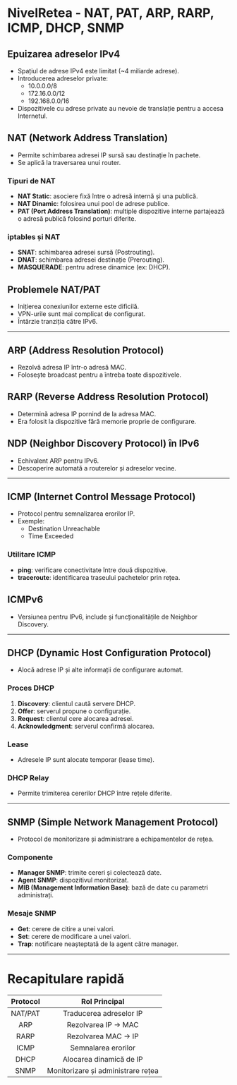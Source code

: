 # NivelRetea - NAT, PAT, ARP, RARP, ICMP, DHCP, SNMP

## Epuizarea adreselor IPv4

- Spațiul de adrese IPv4 este limitat (~4 miliarde adrese).
- Introducerea adreselor private:
  - 10.0.0.0/8
  - 172.16.0.0/12
  - 192.168.0.0/16
- Dispozitivele cu adrese private au nevoie de translație pentru a accesa Internetul.

## NAT (Network Address Translation)

- Permite schimbarea adresei IP sursă sau destinație în pachete.
- Se aplică la traversarea unui router.

### Tipuri de NAT

- **NAT Static**: asociere fixă între o adresă internă și una publică.
- **NAT Dinamic**: folosirea unui pool de adrese publice.
- **PAT (Port Address Translation)**: multiple dispozitive interne partajează o adresă publică folosind porturi diferite.

### iptables și NAT

- **SNAT**: schimbarea adresei sursă (Postrouting).
- **DNAT**: schimbarea adresei destinație (Prerouting).
- **MASQUERADE**: pentru adrese dinamice (ex: DHCP).

## Problemele NAT/PAT

- Inițierea conexiunilor externe este dificilă.
- VPN-urile sunt mai complicat de configurat.
- Întârzie tranziția către IPv6.

---

## ARP (Address Resolution Protocol)

- Rezolvă adresa IP într-o adresă MAC.
- Folosește broadcast pentru a întreba toate dispozitivele.

## RARP (Reverse Address Resolution Protocol)

- Determină adresa IP pornind de la adresa MAC.
- Era folosit la dispozitive fără memorie proprie de configurare.

## NDP (Neighbor Discovery Protocol) în IPv6

- Echivalent ARP pentru IPv6.
- Descoperire automată a routerelor și adreselor vecine.

---

## ICMP (Internet Control Message Protocol)

- Protocol pentru semnalizarea erorilor IP.
- Exemple:
  - Destination Unreachable
  - Time Exceeded

### Utilitare ICMP

- **ping**: verificare conectivitate între două dispozitive.
- **traceroute**: identificarea traseului pachetelor prin rețea.

## ICMPv6

- Versiunea pentru IPv6, include și funcționalitățile de Neighbor Discovery.

---

## DHCP (Dynamic Host Configuration Protocol)

- Alocă adrese IP și alte informații de configurare automat.

### Proces DHCP

1. **Discovery**: clientul caută servere DHCP.
2. **Offer**: serverul propune o configurație.
3. **Request**: clientul cere alocarea adresei.
4. **Acknowledgment**: serverul confirmă alocarea.

### Lease

- Adresele IP sunt alocate temporar (lease time).

### DHCP Relay

- Permite trimiterea cererilor DHCP între rețele diferite.

---

## SNMP (Simple Network Management Protocol)

- Protocol de monitorizare și administrare a echipamentelor de rețea.

### Componente

- **Manager SNMP**: trimite cereri și colectează date.
- **Agent SNMP**: dispozitivul monitorizat.
- **MIB (Management Information Base)**: bază de date cu parametri administrați.

### Mesaje SNMP

- **Get**: cerere de citire a unei valori.
- **Set**: cerere de modificare a unei valori.
- **Trap**: notificare neașteptată de la agent către manager.

---

# Recapitulare rapidă

| Protocol | Rol Principal |
|:--------:|:--------------:|
| NAT/PAT | Traducerea adreselor IP |
| ARP     | Rezolvarea IP -> MAC |
| RARP    | Rezolvarea MAC -> IP |
| ICMP    | Semnalarea erorilor |
| DHCP    | Alocarea dinamică de IP |
| SNMP    | Monitorizare și administrare rețea |

